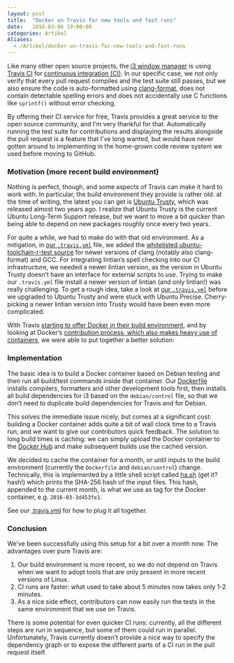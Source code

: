 ```yaml
---
layout: post
title:  "Docker on Travis for new tools and fast runs"
date:   2016-03-06 19:00:00
categories: Artikel
Aliases:
  - /Artikel/docker-on-travis-for-new-tools-and-fast-runs
---
```


<p>
Like many other open source projects, the <a href="https://i3wm.org/">i3 window
manager</a> is using <a href="https://travis-ci.org/">Travis CI</a> for <a
href="https://en.wikipedia.org/wiki/Continuous_integration">continuous
integration (CI)</a>. In our specific case, we not only verify that every pull
request compiles and the test suite still passes, but we also ensure the code
is auto-formatted using <a
href="http://clang.llvm.org/docs/ClangFormat.html">clang-format</a>, does not
contain detectable spelling errors and does not accidentally use C functions
like <code>sprintf()</code> without error checking.
</p>

<p>
By offering their CI service for free, Travis provides a great service to the
open source community, and I’m very thankful for that. Automatically running
the test suite for contributions and displaying the results alongside the pull
request is a feature that I’ve long wanted, but would have never gotten around
to implementing in the home-grown code review system we used before moving to
GitHub.
</p>

<h3>Motivation (more recent build environment)</h3>

<p>
Nothing is perfect, though, and some aspects of Travis can make it hard to work
with. In particular, the build environment they provide is rather old: at the
time of writing, the latest you can get is <a
href="https://en.wikipedia.org/wiki/Ubuntu_(operating_system)#Releases">Ubuntu
Trusty</a>, which was released almost two years ago. I realize that Ubuntu
Trusty is the current Ubuntu Long-Term Support release, but we want to move a
bit quicker than being able to depend on new packages roughly once every two
years.
</p>

<p>
For quite a while, we had to make do with that old environment. As a
mitigation, in <a
href="https://github.com/i3/i3/blob/065ce6b8fcd3510033d81f5f3731a765e1324b91/.travis.yml">our
<code>.travis.yml</code></a> file, we added the <a
href="https://github.com/travis-ci/apt-source-whitelist">whitelisted
ubuntu-toolchain-r-test source</a> for newer versions of clang (notably also
clang-format) and GCC. For integrating lintian’s spell checking into our CI
infrastructure, we needed a newer lintian version, as the version in Ubuntu
Trusty doesn’t have an interface for external scripts to use. Trying to make
our <code>.travis.yml</code> file install a newer version of lintian (and only
lintian!) was really challenging. To get a rough idea, take a look at <a
href="https://github.com/i3/i3/blob/dd33cd36dd0d28f0b60fbc0366bb468c645e9e55/.travis.yml">our
<code>.travis.yml</code></a> before we upgraded to Ubuntu Trusty and were stuck
with Ubuntu Precise. Cherry-picking a newer lintian version into Trusty would
have been even more complicated.
</p>

<p>
With Travis <a
href="https://blog.travis-ci.com/2015-08-19-using-docker-on-travis-ci/">starting
to offer Docker in their build environment</a>, and by looking at Docker’s <a
href="https://docs.docker.com/opensource/project/set-up-dev-env/">contribution
process, which also makes heavy use of containers</a>, we were able to put
together a better solution:
</p>

<h3>Implementation</h3>

<p>
The basic idea is to build a Docker container based on Debian testing and then
run all build/test commands inside that container. Our <a
href="https://github.com/i3/i3/blob/fbfbdb8e124480bc90bbd6a8b59c1692c4ebd531/travis-build.Dockerfile">Dockerfile</a>
installs compilers, formatters and other development tools first, then installs
all build dependencies for i3 based on the <code>debian/control</code> file, so
that we don’t need to duplicate build dependencies for Travis and for Debian.
</p>

<p>
This solves the immediate issue nicely, but comes at a significant cost:
building a Docker container adds quite a bit of wall clock time to a Travis
run, and we want to give our contributors quick feedback. The solution to long
build times is caching: we can simply upload the Docker container to the <a
href="https://hub.docker.com/">Docker Hub</a> and make subsequent builds use
the cached version.
</p>

<p>
We decided to cache the container for a month, or until inputs to the build
environment (currently the <code>Dockerfile</code> and
<code>debian/control</code>) change. Technically, this is implemented by a
little shell script called <a
href="https://github.com/i3/i3/blob/fbfbdb8e124480bc90bbd6a8b59c1692c4ebd531/travis/ha.sh">ha.sh</a>
(get it? hash!) which prints the SHA-256 hash of the input files. This hash,
appended to the current month, is what we use as tag for the Docker container,
e.g. <code>2016-03-3d453fe1</code>.
</p>

<p>
See our <a
href="https://github.com/i3/i3/blob/42f5a6ce479968a8f95dd5a827524865094d6a5c/.travis.yml">.travis.yml</a>
for how to plug it all together.
</p>

<h3>Conclusion</h3>

<p>
We’ve been successfully using this setup for a bit over a month now. The
advantages over pure Travis are:
</p>

<ol>
<li>
Our build environment is more recent, so we do not depend on Travis when we
want to adopt tools that are only present in more recent versions of
Linux.
</li>
<li>
CI runs are faster: what used to take about 5 minutes now takes only 1-2
minutes.
</li>
<li>
As a nice side effect, contributors can now easily run the tests in the same
environment that we use on Travis.
</li>
</ol>

<p>
There is some potential for even quicker CI runs: currently, all the different
steps are run in sequence, but some of them could run in parallel.
Unfortunately, Travis currently doesn’t provide a nice way to specify the
dependency graph or to expose the different parts of a CI run in the pull
request itself.
</p>
